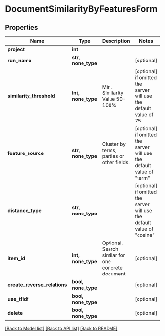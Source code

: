 # DocumentSimilarityByFeaturesForm


## Properties
Name | Type | Description | Notes
------------ | ------------- | ------------- | -------------
**project** | **int** |  | 
**run_name** | **str, none_type** |  | [optional] 
**similarity_threshold** | **int, none_type** | Min. Similarity Value 50-100% | [optional]  if omitted the server will use the default value of 75
**feature_source** | **str, none_type** | Cluster by terms, parties or other fields. | [optional]  if omitted the server will use the default value of "term"
**distance_type** | **str, none_type** |  | [optional]  if omitted the server will use the default value of "cosine"
**item_id** | **int, none_type** | Optional. Search similar for one concrete document | [optional] 
**create_reverse_relations** | **bool, none_type** |  | [optional] 
**use_tfidf** | **bool, none_type** |  | [optional] 
**delete** | **bool, none_type** |  | [optional] 

[[Back to Model list]](../README.md#documentation-for-models) [[Back to API list]](../README.md#documentation-for-api-endpoints) [[Back to README]](../README.md)


